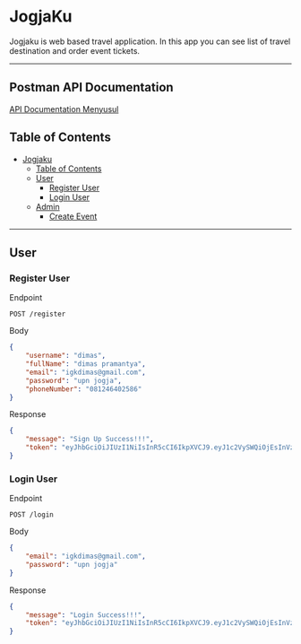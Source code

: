 # JogjaKu

Jogjaku is web based travel application. In this app you can see list of travel destination and order event tickets.

---

## Postman API Documentation
[API Documentation Menyusul](https://guthib.com)

## Table of Contents

- [Jogjaku](#pembelajaran-itc)
  - [Table of Contents](#table-of-contents)
  - [User](#user)
    - [Register User](#register-user)
    - [Login User](#login-user)
  - [Admin](#admin)
    - [Create Event](#create-event)

---

## User

### Register User

Endpoint

```text
POST /register
```

Body

```json
{
    "username": "dimas",
    "fullName": "dimas pramantya",
    "email": "igkdimas@gmail.com",
    "password": "upn jogja",
    "phoneNumber": "081246402586"
}
```

Response

```json
{
    "message": "Sign Up Success!!!",
    "token": "eyJhbGciOiJIUzI1NiIsInR5cCI6IkpXVCJ9.eyJ1c2VySWQiOjEsInVzZXJuYW1lIjoiZGltYXMiLCJpYXQiOjE2ODk4NzcxNDIsImV4cCI6MTY4OTg4MDc0Mn0.fCekrY1tGMAUiUg4KK5xEULFjMGiOu1t5mrF-SyyQPo"
}
```

### Login User

Endpoint

```text
POST /login
```

Body

```json
{
    "email": "igkdimas@gmail.com",
    "password": "upn jogja"
}
```

Response

```json
{
    "message": "Login Success!!!",
    "token": "eyJhbGciOiJIUzI1NiIsInR5cCI6IkpXVCJ9.eyJ1c2VySWQiOjEsInVzZXJuYW1lIjoiZGltYXMiLCJpYXQiOjE2ODk4ODM3ODAsImV4cCI6MTY4OTg4NzM4MH0.nUAGXbuC3cM3illnVrr0C6YIa8httmOggVQ5YuogRZs"
}
```